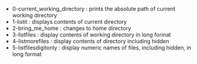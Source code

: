 - 0-current_working_directory : prints the absolute path of current working directory
- 1-listit : displays contents of current directory
- 2-bring_me_home : changes to home directory
- 3-listfiles : display contents of working directory in long format
- 4-listmorefiles : display contents of directory including hidden
- 5-listfilesdigitonly : display numeric names of files, including hidden, in long format

